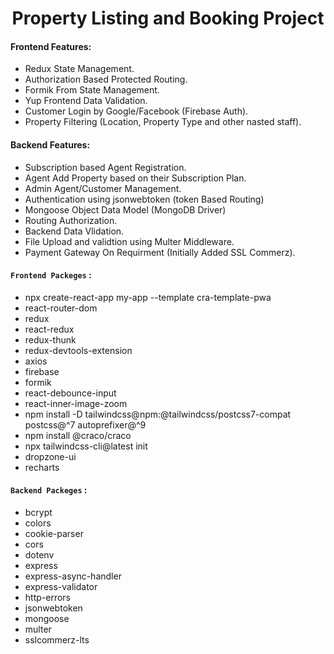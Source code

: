 <h1 align="center"> Property Listing and Booking Project</h1>

#### Frontend Features: 

- Redux State Management.
- Authorization Based Protected Routing.
- Formik From State Management.
- Yup Frontend Data Validation.
- Customer Login by Google/Facebook (Firebase Auth).
- Property Filtering (Location, Property Type and other nasted staff).

#### Backend Features: 

- Subscription based Agent Registration.
- Agent Add Property based on their Subscription Plan.
- Admin Agent/Customer Management.
- Authentication using jsonwebtoken (token Based Routing)
- Mongoose Object Data Model (MongoDB Driver)
- Routing Authorization. 
- Backend Data Vlidation.
- File Upload and validtion using Multer Middleware.
- Payment Gateway On Requirment (Initially Added SSL Commerz).

#### `Frontend Packeges` : 
- npx create-react-app my-app --template cra-template-pwa
- react-router-dom
- redux
- react-redux
- redux-thunk
- redux-devtools-extension
- axios
- firebase
- formik
- react-debounce-input
- react-inner-image-zoom
- npm install -D tailwindcss@npm:@tailwindcss/postcss7-compat postcss@^7 autoprefixer@^9
- npm install @craco/craco
- npx tailwindcss-cli@latest init
- dropzone-ui
- recharts

#### `Backend Packeges` : 
- bcrypt
- colors
- cookie-parser
- cors
- dotenv
- express
- express-async-handler
- express-validator
- http-errors
- jsonwebtoken
- mongoose
- multer
- sslcommerz-lts
